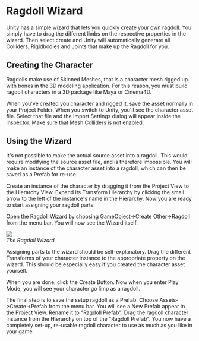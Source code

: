 Ragdoll Wizard
==============


Unity has a simple wizard that lets you quickly create your own ragdoll. You simply have to drag the different limbs on the respective properties in the wizard. Then select create and Unity will automatically generate all <span class=keyword>Colliders</span>, <span class=keyword>Rigidbodies</span> and <span class=keyword>Joints</span> that make up the Ragdoll for you.


Creating the Character
----------------------


Ragdolls make use of <span class=keyword>Skinned Meshes</span>, that is a character mesh rigged up with bones in the 3D modeling application.  For this reason, you must build ragdoll characters in a 3D package like Maya or Cinema4D.

When you've created you character and rigged it, save the asset normally in your <span class=keyword>Project Folder</span>.  When you switch to Unity, you'll see the character asset file.  Select that file and the <span class=keyword>Import Settings</span> dialog will appear inside the inspector. Make sure that <span class=component>Mesh Colliders</span> is not enabled.


Using the Wizard
----------------


It's not possible to make the actual source asset into a ragdoll.  This would require modifying the source asset file, and is therefore impossible.  You will make an instance of the character asset into a ragdoll, which can then be saved as a <span class=keyword>Prefab</span> for re-use.

Create an instance of the character by dragging it from the <span class=keyword>Project View</span> to the <span class=keyword>Hierarchy View</span>.  Expand its <span class=keyword>Transform Hierarchy</span> by clicking the small arrow to the left of the instance's name in the Hierarchy.  Now you are ready to start assigning your ragdoll parts.

Open the Ragdoll Wizard by choosing <span class=menu>GameObject->Create Other->Ragdoll</span> from the menu bar.  You will now see the Wizard itself.

![](http://docwiki.hq.unity3d.com/uploads/Main/RagdollWizard.png)  
_The Ragdoll Wizard_

Assigning parts to the wizard should be self-explanatory.  Drag the different Transforms of your character instance to the appropriate property on the wizard.  This should be especially easy if you created the character asset yourself.

When you are done, click the <span class=menu>Create Button</span>.  Now when you enter <span class=keyword>Play Mode</span>, you will see your character go limp as a ragdoll.

The final step is to save the setup ragdoll as a Prefab.  Choose <span class=menu>Assets->Create->Prefab</span> from the menu bar.  You will see a New Prefab appear in the Project View.  Rename it to "Ragdoll Prefab". Drag the ragdoll character instance from the Hierarchy on top of the "Ragdoll Prefab".  You now have a completely set-up, re-usable ragdoll character to use as much as you like in your game.
